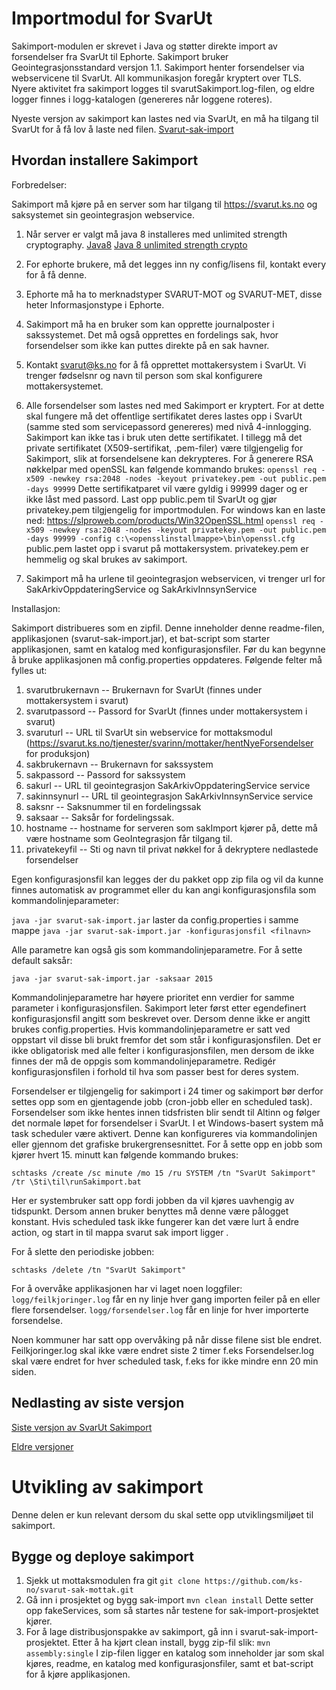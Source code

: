 Importmodul for SvarUt
===================================

Sakimport-modulen er skrevet i Java og støtter direkte import av forsendelser fra SvarUt til Ephorte. Sakimport bruker
Geointegrasjonsstandard versjon 1.1. Sakimport henter forsendelser via webservicene til SvarUt. All kommunikasjon
foregår kryptert over TLS. Nyere aktivitet fra sakimport logges til svarutSakimport.log-filen, og eldre logger finnes i
logg-katalogen (genereres når loggene roteres).

Nyeste versjon av sakimport kan lastes ned via SvarUt, en må ha tilgang til SvarUt for å få lov å laste ned filen.
[Svarut-sak-import](https://svarut.ks.no/releases/svarut-sak-import-latest.zip)

Hvordan installere Sakimport
-----------------------------------

Forbredelser:

Sakimport må kjøre på en server som har tilgang til https://svarut.ks.no og saksystemet sin geointegrasjon webservice.

1. Når server er valgt må java 8 installeres med unlimited strength cryptography.
[Java8](http://www.oracle.com/technetwork/java/javase/downloads/index.html)
[Java 8 unlimited strength crypto](http://www.oracle.com/technetwork/java/javase/downloads/jce8-download-2133166.html)

2. For ephorte brukere, må det legges inn ny config/lisens fil, kontakt every for å få denne.

2. Ephorte må ha to merknadstyper SVARUT-MOT og SVARUT-MET, disse heter Informasjonstype i Ephorte.

3. Sakimport må ha en bruker som kan opprette journalposter i sakssystemet. Det må også opprettes en fordelings sak, hvor forsendelser som ikke
kan puttes direkte på en sak havner.

4. Kontakt svarut@ks.no for å få opprettet mottakersystem i SvarUt. Vi trenger fødselsnr og navn til person som skal konfigurere mottakersystemet.

5. Alle forsendelser som lastes ned med Sakimport er kryptert. For at dette skal fungere må det offentlige sertifikatet
deres lastes opp i SvarUt (samme sted som servicepassord genereres) med nivå 4-innlogging. Sakimport kan ikke tas i bruk
uten dette sertifikatet. I tillegg må det private sertifikatet (X509-sertifikat, .pem-filer) være tilgjengelig for
Sakimport, slik at forsendelsene kan dekrypteres. For å generere RSA nøkkelpar med openSSL kan følgende kommando brukes:
`openssl req -x509 -newkey rsa:2048 -nodes -keyout privatekey.pem -out public.pem -days 99999`
Dette sertifikatparet vil være gyldig i 99999 dager og er ikke låst med passord. Last opp public.pem til SvarUt og gjør
privatekey.pem tilgjengelig for importmodulen.
For windows kan en laste ned: https://slproweb.com/products/Win32OpenSSL.html
`openssl req -x509 -newkey rsa:2048 -nodes -keyout privatekey.pem -out public.pem -days 99999 -config c:\<opensslinstallmappe>\bin\openssl.cfg`
public.pem lastet opp i svarut på mottakersystem.
privatekey.pem er hemmelig og skal brukes av sakimport.

6. Sakimport må ha urlene til geointegrasjon webservicen, vi trenger url for SakArkivOppdateringService og SakArkivInnsynService

Installasjon:

Sakimport distribueres som en zipfil. Denne inneholder denne readme-filen, applikasjonen (svarut-sak-import.jar), et
bat-script som starter applikasjonen, samt en katalog med konfigurasjonsfiler. Før du kan begynne å bruke applikasjonen
må config.properties oppdateres. Følgende felter må fylles ut:

1. svarutbrukernavn -- Brukernavn for SvarUt (finnes under mottakersystem i svarut)
2. svarutpassord -- Passord for SvarUt (finnes under mottakersystem i svarut)
3. svaruturl -- URL til SvarUt sin webservice for mottaksmodul (https://svarut.ks.no/tjenester/svarinn/mottaker/hentNyeForsendelser for produksjon)
4. sakbrukernavn -- Brukernavn for sakssystem
5. sakpassord -- Passord for sakssystem
6. sakurl -- URL til geointegrasjon SakArkivOppdateringService service
4. sakinnsynurl -- URL til geointegrasjon SakArkivInnsynService service
7. saksnr -- Saksnummer til en fordelingssak
8. saksaar -- Saksår for fordelingssak.
9. hostname -- hostname for serveren som sakImport kjører på, dette må være hostname som GeoIntegrasjon får tilgang til.
9. privatekeyfil -- Sti og navn til privat nøkkel for å dekryptere nedlastede forsendelser

Egen konfigurasjonsfil kan legges der du pakket opp zip fila og vil da kunne finnes automatisk av programmet eller du kan angi konfigurasjonsfila som kommandolinjeparameter:

`java -jar svarut-sak-import.jar` laster da config.properties i samme mappe
`java -jar svarut-sak-import.jar -konfigurasjonsfil <filnavn>`

Alle parametre kan også gis som kommandolinjeparametre. For å sette default saksår:

`java -jar svarut-sak-import.jar -saksaar 2015`

Kommandolinjeparametre har høyere prioritet enn verdier for samme parameter i konfigurasjonsfilen. Sakimport leter
først etter egendefinert konfigurasjonsfil angitt som beskrevet over. Dersom denne ikke er angitt brukes
config.properties. Hvis kommandolinjeparametre er satt ved oppstart vil disse bli brukt fremfor det som står i
konfigurasjonsfilen. Det er ikke obligatorisk med alle felter i konfigurasjonsfilen, men dersom de ikke finnes der må
de oppgis som kommandolinjeparametre. Redigér konfigurasjonsfilen i forhold til hva som passer best for deres system.

Forsendelser er tilgjengelig for sakimport i 24 timer og sakimport bør derfor settes opp som en gjentagende jobb
(cron-jobb eller en scheduled task). Forsendelser som ikke hentes innen tidsfristen blir sendt til Altinn og følger det
normale løpet for forsendelser i SvarUt. I et Windows-basert system må task scheduler være aktivert. Denne kan
konfigureres via kommandolinjen eller gjennom det grafiske brukergrensesnittet. For å sette opp en jobb som kjører
hvert 15. minutt kan følgende kommando brukes:

`schtasks /create /sc minute /mo 15 /ru SYSTEM /tn "SvarUt Sakimport" /tr \Sti\til\runSakimport.bat`

Her er systembruker satt opp fordi jobben da vil kjøres uavhengig av tidspunkt. Dersom annen bruker benyttes må denne
være pålogget konstant. Hvis scheduled task ikke fungerer kan det være lurt å endre action, og start in til mappa svarut sak import ligger
.

For å slette den periodiske jobben:

`schtasks /delete /tn "SvarUt Sakimport"`

For å overvåke applikasjonen har vi laget noen loggfiler:
`logg/feilkjoringer.log` får en ny linje hver gang importen feiler på en eller flere forsendelser.
`logg/forsendelser.log` får en linje for hver importerte forsendelse.

Noen kommuner har satt opp overvåking på når disse filene sist ble endret. Feilkjoringer.log skal ikke være endret siste 2 timer f.eks
Forsendelser.log skal være endret for hver scheduled task, f.eks for ikke mindre enn 20 min siden.

Nedlasting av siste versjon
-----------------------------------

[Siste versjon av SvarUt Sakimport](https://svarut.ks.no/releases/svarut-sak-import-latest.zip)

[Eldre versjoner](https://svarut.ks.no/releases/)

Utvikling av sakimport
===================================

Denne delen er kun relevant dersom du skal sette opp utviklingsmiljøet til sakimport.


Bygge og deploye sakimport
-----------------------------------
1. Sjekk ut mottaksmodulen fra git `git clone https://github.com/ks-no/svarut-sak-mottak.git`
2. Gå inn i prosjektet og bygg sak-import `mvn clean install` Dette setter opp fakeServices, som så startes når testene
for sak-import-prosjektet kjører.
3. For å lage distribusjonspakke av sakimport, gå inn i svarut-sak-import-prosjektet. Etter å ha kjørt clean install,
bygg zip-fil slik: `mvn assembly:single`
I zip-filen ligger en katalog som inneholder jar som skal kjøres, readme, en katalog med konfigurasjonsfiler, samt et
bat-script for å kjøre applikasjonen.
